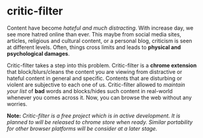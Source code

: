 # critic-filter

Content have become _hateful and much distracting_. With increase day, we see more hatred online than ever. This maybe from social media sites,
articles, religious and cultural content, or a personal blog, criticism is seen at different levels. Often, things cross limits and leads to
**physical and psychological damages**.

Critic-filter takes a step into this problem. Critic-filter is a **chrome extension** that block/blurs/cleans the content you are viewing from
distractive or hateful content in general and specific. Contents that are disturbing or violent are subjective to each one of us. Critic-filter
allowed to _maintain your list_ of **bad** words and blocks/hides such content in real-world whenever you comes across it. Now, you can browse
the web without any worries.

**Note:** _Critic-filter is a free project which is in active development. It is planned to will be released to chrome store when ready.
Similar portability for other browser platforms will be consider at a later stage._
